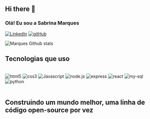 ## Hi there 👋
### Olá! Eu sou a Sabrina Marques

[![LinkedIn](https://img.shields.io/badge/LinkedIn-0077B5?style=for-the-badge&logo=linkedin&logoColor=white)](https://www.linkedin.com/in/marques-sabrina/)
[![gitHub](https://img.shields.io/badge/GitHub-100000?style=for-the-badge&logo=github&logoColor=white)](https://github.com/Sabrina-Marks)

![Marques Github stats](https://github-readme-stats.vercel.app/api/top-langs/?username=Sabrina-Marks)

## Tecnologias que uso
<div style="display: inline_block"> <br/>
  <img align='center' alt="html5" src="https://img.shields.io/badge/HTML5-E34F26?style=for-the-badge&logo=html5&logoColor=white"/>
  <img align='center' alt="css3" src="https://img.shields.io/badge/CSS3-1572B6?style=for-the-badge&logo=css3&logoColor=white"/>
  <img align='center' alt="Javascript" src="https://img.shields.io/badge/JavaScript-F7DF1E?style=for-the-badge&logo=javascript&logoColor=black"/>
  <img align='center' alt="node.js" src="https://img.shields.io/badge/Node.js-43853D?style=for-the-badge&logo=node.js&logoColor=white"/>
  <img align='center' alt="express" src="https://img.shields.io/badge/Express.js-404D59?style=for-the-badge"/>
   <img align='center' alt="react" src="https://img.shields.io/badge/React-20232A?style=for-the-badge&logo=react&logoColor=61DAFB"/>
   <img align='center' alt="my-sql" src="https://img.shields.io/badge/MySQL-00000F?style=for-the-badge&logo=mysql&logoColor=white"/>
  <img align='center' alt="python" src="https://img.shields.io/badge/Python-14354C?style=for-the-badge&logo=python&logoColor=white"/>
</div> <br/>

## Construindo um mundo melhor, uma linha de código open-source por vez
